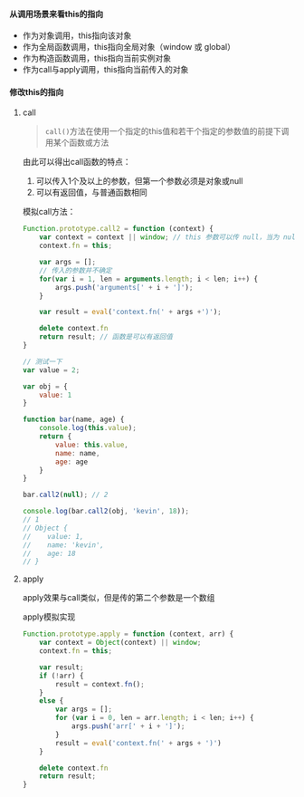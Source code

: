 #### 从调用场景来看this的指向

- 作为对象调用，this指向该对象
- 作为全局函数调用，this指向全局对象（window 或 global）
- 作为构造函数调用，this指向当前实例对象
- 作为call与apply调用，this指向当前传入的对象

#### 修改this的指向

1. call

   > `call()`方法在使用一个指定的this值和若干个指定的参数值的前提下调用某个函数或方法

   由此可以得出call函数的特点：

   1. 可以传入1个及以上的参数，但第一个参数必须是对象或null
   2. 可以有返回值，与普通函数相同

   模拟call方法：

   ```javascript
   Function.prototype.call2 = function (context) {
       var context = context || window; // this 参数可以传 null，当为 null 的时候，视为指向 window
       context.fn = this;
   
       var args = [];
       // 传入的参数并不确定
       for(var i = 1, len = arguments.length; i < len; i++) {
           args.push('arguments[' + i + ']');
       }
   
       var result = eval('context.fn(' + args +')');
   
       delete context.fn
       return result; // 函数是可以有返回值
   }
   
   // 测试一下
   var value = 2;
   
   var obj = {
       value: 1
   }
   
   function bar(name, age) {
       console.log(this.value);
       return {
           value: this.value,
           name: name,
           age: age
       }
   }
   
   bar.call2(null); // 2
   
   console.log(bar.call2(obj, 'kevin', 18));
   // 1
   // Object {
   //    value: 1,
   //    name: 'kevin',
   //    age: 18
   // }
   ```

   

2. apply

   apply效果与call类似，但是传的第二个参数是一个数组

   apply模拟实现

   ```javascript
   Function.prototype.apply = function (context, arr) {
       var context = Object(context) || window;
       context.fn = this;
   
       var result;
       if (!arr) {
           result = context.fn();
       }
       else {
           var args = [];
           for (var i = 0, len = arr.length; i < len; i++) {
               args.push('arr[' + i + ']');
           }
           result = eval('context.fn(' + args + ')')
       }
   
       delete context.fn
       return result;
   }
   ```

   

